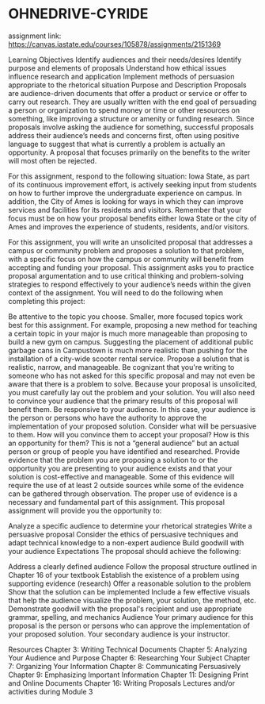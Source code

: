 
# OHNEDRIVE-CYRIDE

assignment link: https://canvas.iastate.edu/courses/105878/assignments/2151369

Learning Objectives
Identify audiences and their needs/desires
Identify purpose and elements of proposals
Understand how ethical issues influence research and application
Implement methods of persuasion appropriate to the rhetorical situation
Purpose and Description
Proposals are audience-driven documents that offer a product or service or offer to carry out research. They are usually written with the end goal of persuading a person or organization to spend money or time or other resources on something, like improving a structure or amenity or funding research. Since proposals involve asking the audience for something, successful proposals address their audience’s needs and concerns first, often using positive language to suggest that what is currently a problem is actually an opportunity. A proposal that focuses primarily on the benefits to the writer will most often be rejected.

For this assignment, respond to the following situation: Iowa State, as part of its continuous improvement effort, is actively seeking input from students on how to further improve the undergraduate experience on campus. In addition, the City of Ames is looking for ways in which they can improve services and facilities for its residents and visitors. Remember that your focus must be on how your proposal benefits either Iowa State or the city of Ames and improves the experience of students, residents, and/or visitors.

For this assignment, you will write an unsolicited proposal that addresses a campus or community problem and proposes a solution to that problem, with a specific focus on how the campus or community will benefit from accepting and funding your proposal. This assignment asks you to practice proposal argumentation and to use critical thinking and problem-solving strategies to respond effectively to your audience’s needs within the given context of the assignment. You will need to do the following when completing this project:

Be attentive to the topic you choose. Smaller, more focused topics work best for this assignment. For example, proposing a new method for teaching a certain topic in your major is much more manageable than proposing to build a new gym on campus. Suggesting the placement of additional public garbage cans in Campustown is much more realistic than pushing for the installation of a city-wide scooter rental service. Propose a solution that is realistic, narrow, and manageable.
Be cognizant that you're writing to someone who has not asked for this specific proposal and may not even be aware that there is a problem to solve. Because your proposal is unsolicited, you must carefully lay out the problem and your solution. You will also need to convince your audience that the primary results of this proposal will benefit them.
Be responsive to your audience. In this case, your audience is the person or persons who have the authority to approve the implementation of your proposed solution. Consider what will be persuasive to them. How will you convince them to accept your proposal? How is this an opportunity for them? This is not a “general audience” but an actual person or group of people you have identified and researched.
Provide evidence that the problem you are proposing a solution to or the opportunity you are presenting to your audience exists and that your solution is cost-effective and manageable. Some of this evidence will require the use of at least 2 outside sources while some of the evidence can be gathered through observation. The proper use of evidence is a necessary and fundamental part of this assignment.
This proposal assignment will provide you the opportunity to:

Analyze a specific audience to determine your rhetorical strategies
Write a persuasive proposal
Consider the ethics of persuasive techniques and adapt technical knowledge to a non-expert audience
Build goodwill with your audience
Expectations
The proposal should achieve the following:

Address a clearly defined audience
Follow the proposal structure outlined in Chapter 16 of your textbook
Establish the existence of a problem using supporting evidence (research)
Offer a reasonable solution to the problem
Show that the solution can be implemented
Include a few effective visuals that help the audience visualize the problem, your solution, the method, etc.
Demonstrate goodwill with the proposal's recipient and use appropriate grammar, spelling, and mechanics
Audience
Your primary audience for this proposal is the person or persons who can approve the implementation of your proposed solution. Your secondary audience is your instructor.

Resources
Chapter 3: Writing Technical Documents
Chapter 5: Analyzing Your Audience and Purpose
Chapter 6: Researching Your Subject
Chapter 7: Organizing Your Information
Chapter 8: Communicating Persuasively
Chapter 9: Emphasizing Important Information
Chapter 11: Designing Print and Online Documents
Chapter 16: Writing Proposals
Lectures and/or activities during Module 3
